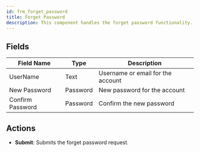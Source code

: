 ```yaml
---
id: frm_forget_password
title: Forget Password
description: This component handles the forget password functionality.
---
```


## Fields

| Field Name       | Type     | Description                      |
|------------------|----------|----------------------------------|
| UserName         | Text     | Username or email for the account |
| New Password     | Password | New password for the account     |
| Confirm Password | Password | Confirm the new password         |

## Actions

- **Submit**: Submits the forget password request.

